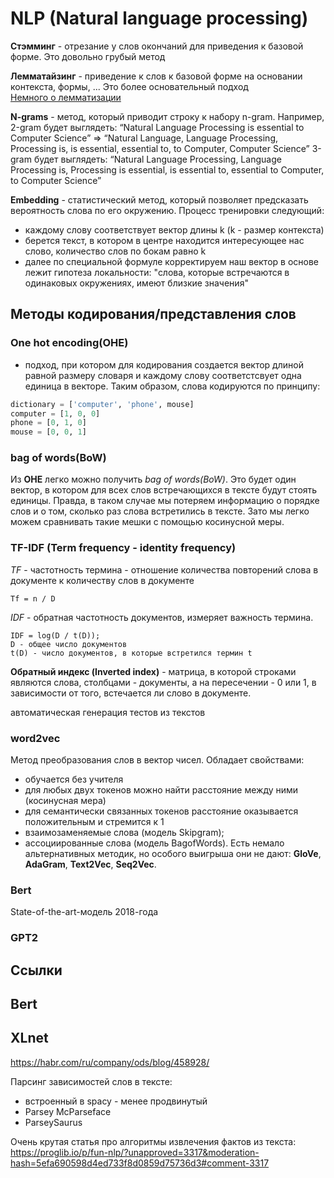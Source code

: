 # NLP (Natural language processing)

**Стэмминг** - отрезание у слов окончаний для приведения к базовой форме. Это довольно грубый метод  

**Лемматайзинг** - приведение к слов к базовой форме на основании контекста, формы, ... Это более основательный подход  
[Немного о лемматизации](https://www.machinelearningplus.com/nlp/lemmatization-examples-python/)  

**N-grams** - метод, который приводит строку к набору n-gram. 
Например, 2-gram будет выглядеть:
“Natural Language Processing is essential to Computer Science” => “Natural Language, Language Processing, Processing is, is essential, essential to, to Computer, Computer Science”
3-gram будет выглядеть:
“Natural Language Processing, Language Processing is, Processing is essential, is essential to, essential to Computer, to Computer Science”

**Embedding** - статистический метод, который позволяет предсказать вероятность слова по его окружению. Процесс тренировки следующий:
 - каждому слову соответствует вектор длины k (k - размер контекста)
 - берется текст, в котором в центре находится интересующее нас слово, количество слов по бокам равно k
 - далее по специальной формуле корректируем наш вектор
в основе лежит гипотеза локальности: "слова, которые встречаются в одинаковых окружениях, имеют близкие значения"



## Методы кодирования/представления слов

### One hot encoding(OHE)
- подход, при котором для кодирования создается вектор длиной равной размеру словаря и каждому слову соответстсвует одна единица в векторе. Таким образом, слова кодируются по принципу:
```python
dictionary = ['computer', 'phone', mouse]
computer = [1, 0, 0]
phone = [0, 1, 0]
mouse = [0, 0, 1]
```

### bag of words(BoW)
Из **OHE** легко можно получить *bag of words(BoW)*. Это будет один вектор, в котором для всех слов встречающихся в тексте будут стоять единицы. Правда, в таком случае мы потеряем информацию о порядке слов и о том, сколько раз слова встретились в тексте. Зато мы легко можем сравнивать такие мешки с помощью косинусной меры.  

### TF-IDF (Term frequency - identity frequency)
*TF* - частотность термина - отношение количества повторений слова в документе к количеству слов в документе  
```
Tf = n / D 
```
*IDF* -  обратная частотность документов, измеряет важность термина.  
```
IDF = log(D / t(D));
D - общее число документов
t(D) - число документов, в которые встретился термин t
```

**Обратный индекс (Inverted index)** - матрица, в которой строками являются слова, столбцами - документы, а на пересечении - 0 или 1, в зависимости от того, встечается ли слово в документе.  

автоматическая генерация тестов из текстов

### word2vec
Метод преобразования слов в вектор чисел. Обладает свойствами:
 - обучается без учителя
 - для любых двух токенов можно найти расстояние между ними (косинусная мера)
 - для семантически связанных токенов расстояние оказывается положительным и стремится к 1
 - взаимозаменяемые слова (модель Skipgram);
 - ассоциированные слова (модель BagofWords).
Есть немало альтернативных методик, но особого выигрыша они не дают: **GloVe**, **AdaGram**, **Text2Vec**, **Seq2Vec**.


### Bert
State-of-the-art-модель 2018-года


### GPT2


## Ссылки

## Bert
## XLnet
https://habr.com/ru/company/ods/blog/458928/


Парсинг зависимостей слов в тексте:
 - встроенный в spacy - менее продвинутый
 - Parsey McParseface
 - ParseySaurus

Очень крутая статья про алгоритмы извлечения фактов из текста:
https://proglib.io/p/fun-nlp/?unapproved=3317&moderation-hash=5efa690598d4ed733f8d0859d75736d3#comment-3317
